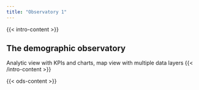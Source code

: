 ```yaml
---
title: "Observatory 1"
---
```


{{< intro-content >}}
## The demographic observatory

Analytic view with KPIs and charts, map view with multiple data layers
{{< /intro-content >}}

{{< ods-content >}}